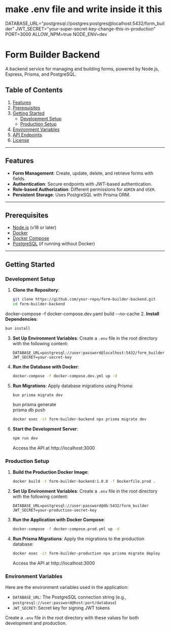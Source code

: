 # make .env file and write inside it this

DATABASE_URL="postgresql://postgres:postgres@localhost:5432/form_builder"
JWT_SECRET="your-super-secret-key-change-this-in-production"
PORT=3000
ALLOW_NPM=true
NODE_ENV=dev

# Form Builder Backend

A backend service for managing and building forms, powered by Node.js, Express, Prisma, and PostgreSQL.

## Table of Contents

1. [Features](#features)
2. [Prerequisites](#prerequisites)
3. [Getting Started](#getting-started)
   - [Development Setup](#development-setup)
   - [Production Setup](#production-setup)
4. [Environment Variables](#environment-variables)
5. [API Endpoints](#api-endpoints)
6. [License](#license)

---

## Features

- **Form Management**: Create, update, delete, and retrieve forms with fields.
- **Authentication**: Secure endpoints with JWT-based authentication.
- **Role-based Authorization**: Different permissions for `ADMIN` and `USER`.
- **Persistent Storage**: Uses PostgreSQL with Prisma ORM.

---

## Prerequisites

- [Node.js](https://nodejs.org/) (v18 or later)
- [Docker](https://www.docker.com/)
- [Docker Compose](https://docs.docker.com/compose/)
- [PostgreSQL](https://www.postgresql.org/) (if running without Docker)

---

## Getting Started

### Development Setup

1. **Clone the Repository**:

   ```bash
   git clone https://github.com/your-repo/form-builder-backend.git
   cd form-builder-backend
   ```

docker-compose -f docker-compose.dev.yaml build --no-cache 2. **Install Dependencies**:

```bash
bun install
```

3. **Set Up Environment Variables**:
   Create a `.env` file in the root directory with the following content:

   ```env
   DATABASE_URL=postgresql://user:password@localhost:5432/form_builder
   JWT_SECRET=your-secret-key
   ```

4. **Run the Database with Docker**:

   ```bash
   docker-compose -f docker-compose.dev.yml up -d
   ```

5. **Run Migrations**:
   Apply database migrations using Prisma:

   ```bash
   bun prisma migrate dev
   ```

   bun prisma generate  
   prisma db push

   <!-- docker exec -it form-builder-backend bun prisma migrate deploy -->

   ```bash
   docker exec -it form-builder-backend npx prisma migrate dev
   ```

6. **Start the Development Server**:

   ```bash
   npm run dev
   ```

   Access the API at http://localhost:3000

### Production Setup

1. **Build the Production Docker Image**:

   ```bash
   docker build -t form-builder-backend:1.0.0 -f Dockerfile.prod .
   ```

2. **Set Up Environment Variables**:
   Create a `.env` file in the root directory with the following content:

   ```env
   DATABASE_URL=postgresql://user:password@db:5432/form_builder
   JWT_SECRET=your-production-secret-key
   ```

3. **Run the Application with Docker Compose**:

   ```bash
   docker-compose -f docker-compose.prod.yml up -d
   ```

4. **Run Prisma Migrations**:
   Apply the migrations to the production database:

   ```bash
   docker exec -it form-builder-production npx prisma migrate deploy
   ```

   Access the API at http://localhost:3000

### Environment Variables

Here are the environment variables used in the application:

- `DATABASE_URL`: The PostgreSQL connection string (e.g., `postgresql://user:password@host:port/database`)
- `JWT_SECRET`: Secret key for signing JWT tokens

Create a `.env` file in the root directory with these values for both development and production.

<!-- bun prisma generate  -->
<!-- bun prisma db push -->
